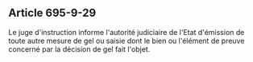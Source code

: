 Article 695-9-29
----
Le juge d'instruction informe l'autorité judiciaire de l'Etat d'émission de
toute autre mesure de gel ou saisie dont le bien ou l'élément de preuve concerné
par la décision de gel fait l'objet.
